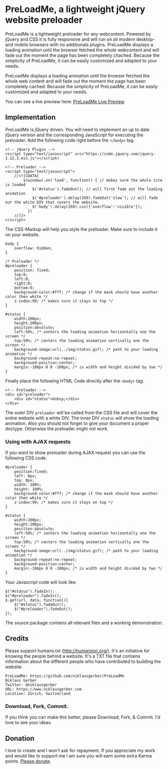 # PreLoadMe, a lightweight jQuery website preloader
PreLoadMe is a lightweight preloader for any webcontent. Powered by jQuery and CSS it is fully responsive and will run on all modern desktop- and mobile browsers with no additionals plugins. PreLoadMe displays a loading animation until the browser fetched the whole webcontent and will fade out the moment the page has been completely chached. Because the simplicity of PreLoadMe, it can be easily customized and adapted to your needs.

PreLoadMe displays a loading animation until the browser fetched the whole web content and will fade out the moment the page has been completely cached. Because the simplicity of PreLoadMe, it can be easily customized and adapted to your needs.

You can see a live preview here: <a href='http://codepen.io/niklausgerber/pen/MKrVdQ' title='PreLoadMe Live Preview' target='_blank'>PreLoadMe Live Preview</a>

## Implementation
PreLoadMe is jQuery driven. You will need to implement an up to date jQuery version and the corresponding JavaScript for executing the preloader. Add the following code right before the `</body>` tag.

    <!-- jQuery Plugin -->
    <script type="text/javascript" src="https://code.jquery.com/jquery-1.12.3.min.js"></script>

    <!-- Preloader -->
    <script type="text/javascript">
        //<![CDATA[
            $(window).on('load', function() { // makes sure the whole site is loaded 
                $('#status').fadeOut(); // will first fade out the loading animation 
                $('#preloader').delay(350).fadeOut('slow'); // will fade out the white DIV that covers the website. 
                $('body').delay(350).css({'overflow':'visible'});
              })
        //]]>
    </script>

The CSS-Markup will help you style the preloader. Make sure to include it on your website.

	body {
		overflow: hidden;
	}

	/* Preloader */
	#preloader {
		position: fixed;
		top:0;
		left:0;
		right:0;
		bottom:0;
		background-color:#fff; /* change if the mask should have another color then white */
		z-index:99; /* makes sure it stays on top */
	}

	#status {
		width:200px;
		height:200px;
		position:absolute;
		left:50%; /* centers the loading animation horizontally one the screen */
		top:50%; /* centers the loading animation vertically one the screen */
		background-image:url(../img/status.gif); /* path to your loading animation */
		background-repeat:no-repeat;
		background-position:center;
		margin:-100px 0 0 -100px; /* is width and height divided by two */
	}

Finally place the following HTML Code directly after the `<body>` tag.

	<!-- Preloader -->
	<div id="preloader">
		<div id="status">&nbsp;</div>
	</div>

The outer DIV `preloader` will be called from the CSS file and will cover the entire website with a white DIV. The inner DIV `status` will show the loading animation. Also you should not forget to give your document a proper doctype. Otherwise the preloader might not work.

### Using with AJAX requests
If you want to show preloader during AJAX request you can use the following CSS code.

	#preloader {
		position:fixed;
		left: 0px;
		top: 0px;
		width: 100%;
		height: 100%;		
		background-color:#fff; /* change if the mask should have another color then white */
		z-index:99; /* makes sure it stays on top */
	}		

	#status {
		width:200px;
		height:200px;
		position:absolute;
		left:50%; /* centers the loading animation horizontally one the screen */
		top:50%; /* centers the loading animation vertically one the screen */
		background-image:url(../img/status.gif); /* path to your loading animation */
		background-repeat:no-repeat;
		background-position:center;
		margin:-100px 0 0 -100px; /* is width and height divided by two */
	}			

Your Javascript code will look like:

	$("#status").fadeIn();
	$("#preloader").fadeIn();
	$.get(url, data, function(){
		$("#status").fadeOut();
		$("#preloader").fadeOut();
	});

The source package contains all relevant files and a working demonstration.

## Credits
Please support humans.txt (http://humanstxt.org/). It's an initiative for knowing the people behind a website. It's a TXT file that contains information about the different people who have contributed to building the website.

	PreLoadMe: https://github.com/niklausgerber/PreLoadMe
	Niklaus Gerber
	Twitter: @niklausgerber
	URL: https://www.niklausgerber.com
	Location: Zürich, Switzerland

### Download, Fork, Commit.
If you think you can make this better, please Download, Fork, & Commit. I'd love to see your ideas.

## Donation
I love to create and I won't ask for repayment. If you appreciate my work and would like to support me I am sure you will earn some extra Karma points. <a href="https://www.paypal.me/NiklausGerber" target="_blank" title="Please donate">Please donate</a>.